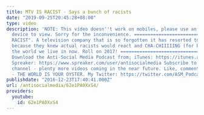 ```yaml
---
title: MTV IS RACIST - Says a bunch of racists
date: "2019-09-25T20:45:28+08:00"
type: video
description: 'NOTE: This video doesn''t work on mobiles, please use an alternative
  device to view. Sorry for the inconvenience. ========================== "MTV IS
  RACIST". A television company that is so forgotten it has resorted to clickbait,
  because they knew actual racists would react and CHA-CHIIIIING (for both). That''s
  the world we live in now. Roll on 2017! ===========================================
  Download the Anti-Social Media Podcast from; iTunes: https://itunes.apple.com/us/podcast/anti-social-media-podcast/id1076431995?mt=2
  Spreaker: https://www.spreaker.com/user/antisocialmedia Subscribe to my YouTube
  channel - plenty more videos coming in the near future. Like, comment or downvote
  - THE WORLD IS YOUR OYSTER. My Twitter: https://twitter.com/ASM_Podcast x'
publishdate: "2016-12-23T17:40:41.000Z"
url: /antisocialmedia/62e1PA0XxS4/
providers:
  youtube:
    id: 62e1PA0XxS4
---
```

